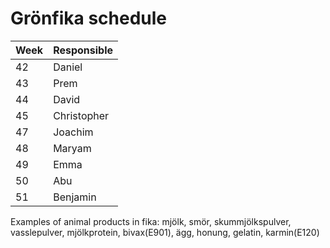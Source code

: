 # Grönfika schedule

| Week   | Responsible   |
| ------ | ------------- |
| 42     | Daniel        |
| 43     | Prem          |
| 44     | David         |
| 45     | Christopher   |
| 47     | Joachim       |
| 48     | Maryam        |
| 49     | Emma          |
| 50     | Abu           |
| 51     | Benjamin      |

Examples of animal products in fika:
mjölk, smör, skummjölkspulver, vasslepulver, mjölkprotein, bivax(E901), ägg, honung, gelatin, karmin(E120)
